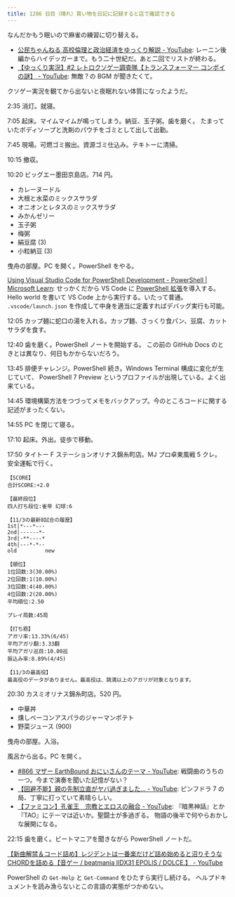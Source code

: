 ```yaml
---
title: 1286 日目（晴れ）買い物を日記に記録すると店で確認できる
---
```


なんだかもう眠いので麻雀の練習に切り替える。

* [公民ちゃんねる 高校倫理と政治経済をゆっくり解説 - YouTube](https://www.youtube.com/playlist?list=PLQQ1MCm9skfub1Dg6O4BOdQydI9IMy-Ih):
  レーニン後編からハイデッガーまで。もう二十世紀だ。あと二回でリストが終わる。
* [【ゆっくり実況】#2 レトロクソゲー調査隊【トランスフォーマー コンボイの謎】 - YouTube](https://www.youtube.com/watch?v=iVo39RSIYeQ):
  無敵？の BGM が聞きたくて。

クソゲー実況を観てから出ないと夜眠れない体質になったようだ。

2:35 消灯。就寝。

7:05 起床。マイムマイムが鳴ってしまう。納豆、玉子粥。歯を磨く。
たまっていたボディソープと洗剤のパウチをゴミとして出して出勤。

7:45 現場。可燃ゴミ搬出。資源ゴミ仕込み。テキトーに清掃。

10:15 撤収。

10:20 ビッグエー墨田京島店。714 円。

* カレーヌードル
* 大根と水菜のミックスサラダ
* オニオンとレタスのミックスサラダ
* みかんゼリー
* 玉子粥
* 梅粥
* 絹豆腐 (3)
* 小粒納豆 (3)

曳舟の部屋。PC を開く。PowerShell をやる。

[Using Visual Studio Code for PowerShell Development - PowerShell | Microsoft Learn](https://learn.microsoft.com/en-us/powershell/scripting/dev-cross-plat/vscode/using-vscode?view=powershell-7.3):
せっかくだから VS Code に [PowerShell 拡張](https://marketplace.visualstudio.com/items?itemName=ms-vscode.PowerShell)を導入する。
Hello world を書いて VS Code 上から実行する。いたって普通。
`.vscode/launch.json` を作成して中身を適当に定義すればデバッグ実行も可能。

12:05 カップ麺に蛇口の湯を入れる。カップ麺、さっくり食パン、豆腐、カットサラダを食す。

12:40 歯を磨く。PowerShell ノートを開始する。
この前の GitHub Docs のときとは異なり、何日もかからないだろう。

13:45 排便チャレンジ。PowerShell 続き。Windows Terminal 構成に変化が生じていて、
PowerShell 7 Preview というプロファイルが出現している。よく出来ている。

14:45 環境構築方法をつづってメモをバックアップ。今のところコードに関する記述がまったくない。

14:55 PC を閉じて寝る。

17:10 起床。外出。徒歩で移動。

17:50 タイトー F ステーションオリナス錦糸町店。MJ プロ卓東風戦 5 クレ。
安全運転で行く。

```text
【SCORE】
合計SCORE:+2.0

【最終段位】
四人打ち段位:雀帝 幻球:6

【11/3の最新8試合の履歴】
1st|*---*---
2nd|------*-
3rd|-**----*
4th|---*-*--
old         new

【順位】
1位回数:3(30.00%)
2位回数:1(10.00%)
3位回数:4(40.00%)
4位回数:2(20.00%)
平均順位:2.50

プレイ局数:45局

【打ち筋】
アガリ率:13.33%(6/45)
平均アガリ翻:3.33翻
平均アガリ巡目:10.00巡
振込み率:8.89%(4/45)

【11/3の最高役】
最高役のデータがありません。最高役は、跳満以上のアガリが対象となります。
```

20:30 カスミオリナス錦糸町店。520 円。

* 中華丼
* 燻しベーコンアスパラのジャーマンポテト
* 野菜ジュース (900)

曳舟の部屋。入浴。

風呂から出る。PC を開く。

* [#866 マザー EarthBound おにいさんのテーマ - YouTube](https://www.youtube.com/watch?v=0C8zv3uVo3s):
  戦闘曲のうちの一つ。今まで演奏を聞いた記憶がない？
* [【回避不能】親の先制立直がヤバ過ぎました… - YouTube](https://www.youtube.com/watch?v=3FsrEc9QbQ8):
  ピンフドラ 7 の局、丁寧に打っていて素晴らしい。
* [【ファミコン】孔雀王　宗教とエロスの融合 - YouTube](https://www.youtube.com/watch?v=1whrtg-BPLs):
  『暗黒神話』とか『TAO』にテーマは近いか。聖闘士が多過ぎる。
  物語の後半で何やらおかしな展開になる。

22:15 歯を磨く。ビートマニアを聞きながら PowerShell ノートだ。

[【新曲解禁＆コード詰め】レジデントは一番楽だけど詰め始めると沼りそうなCHORDを詰める【音ゲー / beatmania IIDX31 EPOLIS / DOLCE.】 - YouTube](https://www.youtube.com/watch?v=yLS9WZmOmjE)

PowerShell の `Get-Help` と `Get-Command` をひたすら実行し続ける。
ヘルプドキュメントを読み漁らないとこの言語の実態がつかめない。
